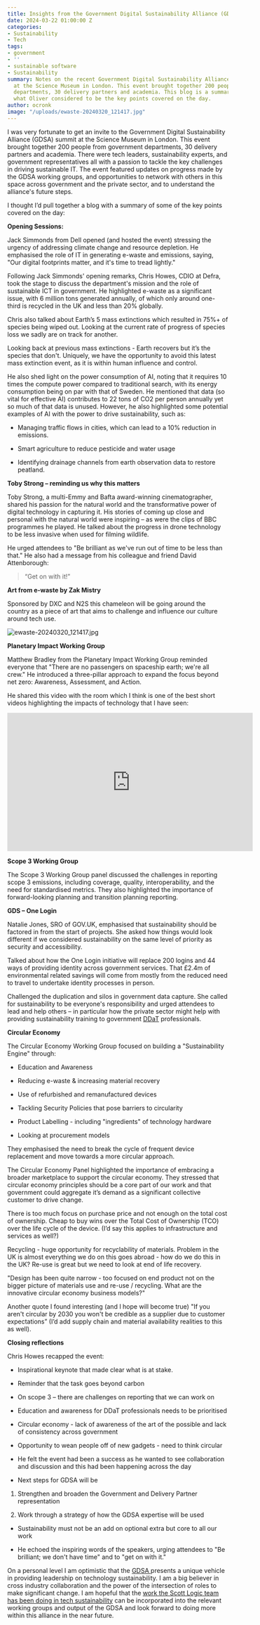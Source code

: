 ```yaml
---
title: Insights from the Government Digital Sustainability Alliance (GDSA) 2024 Summit
date: 2024-03-22 01:00:00 Z
categories:
- Sustainability
- Tech
tags:
- government
- ''
- sustainable software
- Sustainability
summary: Notes on the recent Government Digital Sustainability Alliance (GDSA) summit
  at the Science Museum in London. This event brought together 200 people from government
  departments, 30 delivery partners and academia. This blog is a summary of some of
  what Oliver considered to be the key points covered on the day.
author: ocronk
image: "/uploads/ewaste-20240320_121417.jpg"
---
```


I was very fortunate to get an invite to the Government Digital Sustainability Alliance (GDSA) summit at the Science Museum in London. This event brought together 200 people from government departments, 30 delivery partners and academia. There were tech leaders, sustainability experts, and government representatives all with a passion to tackle the key challenges in driving sustainable IT. The event featured updates on progress made by the GDSA working groups, and opportunities to network with others in this space across government and the private sector, and to understand the alliance's future steps.

I thought I’d pull together a blog with a summary of some of the key points covered on the day:

**Opening Sessions:**

Jack Simmonds from Dell opened (and hosted the event) stressing the urgency of addressing climate change and resource depletion. He emphasised the role of IT in generating e-waste and emissions, saying, "Our digital footprints matter, and it's time to tread lightly."

Following Jack Simmonds' opening remarks, Chris Howes, CDIO at Defra, took the stage to discuss the department's mission and the role of sustainable ICT in government. He highlighted e-waste as a significant issue, with 6 million tons generated annually, of which only around one-third is recycled in the UK and less than 20% globally.

Chris also talked about Earth’s 5 mass extinctions which resulted in 75%\+ of species being wiped out. Looking at the current rate of progress of species loss we sadly are on track for another.

Looking back at previous mass extinctions - Earth recovers but it’s the species that don't. Uniquely, we have the opportunity to avoid this latest mass extinction event, as it is within human influence and control.

He also shed light on the power consumption of AI, noting that it requires 10 times the compute power compared to traditional search, with its energy consumption being on par with that of Sweden. He mentioned that data (so vital for effective AI) contributes to 22 tons of CO2 per person annually yet so much of that data is unused. However, he also highlighted some potential examples of AI with the power to drive sustainability, such as:

* Managing traffic flows in cities, which can lead to a 10% reduction in emissions.

* Smart agriculture to reduce pesticide and water usage

* Identifying drainage channels from earth observation data to restore peatland.

**Toby Strong – reminding us why this matters**

Toby Strong, a multi-Emmy and Bafta award-winning cinematographer, shared his passion for the natural world and the transformative power of digital technology in capturing it. His stories of coming up close and personal with the natural world were inspiring – as were the clips of BBC programmes he played. He talked about the progress in drone technology to be less invasive when used for filming wildlife.

He urged attendees to "Be brilliant as we've run out of time to be less than that." He also had a message from his colleague and friend David Attenborough:

> “Get on with it!”

**Art from e-waste by Zak Mistry**

Sponsored by DXC and N2S this chameleon will be going around the country as a piece of art that aims to challenge and influence our culture around tech use.

![ewaste-20240320_121417.jpg](/uploads/ewaste-20240320_121417.jpg)

**Planetary Impact Working Group**

Matthew Bradley from the Planetary Impact Working Group reminded everyone that "There are no passengers on spaceship earth; we're all crew." He introduced a three-pillar approach to expand the focus beyond net zero: Awareness, Assessment, and Action.

He shared this video with the room which I think is one of the best short videos highlighting the impacts of technology that I have seen:

<iframe width="560" height="315" src="https://www.youtube.com/embed/Du7rBQ8Z4pk?si=z79pA2s53-5BCIIJ" title="YouTube video player" frameborder="0" allow="accelerometer; autoplay; clipboard-write; encrypted-media; gyroscope; picture-in-picture; web-share" referrerpolicy="strict-origin-when-cross-origin" allowfullscreen></iframe>

**Scope 3 Working Group**

The Scope 3 Working Group panel discussed the challenges in reporting scope 3 emissions, including coverage, quality, interoperability, and the need for standardised metrics. They also highlighted the importance of forward-looking planning and transition planning reporting.

**GDS – One Login**

Natalie Jones, SRO of GOV.UK, emphasised that sustainability should be factored in from the start of projects. She asked how things would look different if we considered sustainability on the same level of priority as security and accessibility.

Talked about how the One Login initiative will replace 200 logins and 44 ways of providing identity across government services. That £2.4m of environmental related savings will come from mostly from the reduced need to travel to undertake identity processes in person.

Challenged the duplication and silos in government data capture. She called for sustainability to be everyone's responsibility and urged attendees to lead and help others – in particular how the private sector might help with providing sustainability training to government [DDaT](https://ddat-capability-framework.service.gov.uk/) professionals.

**Circular Economy**

The Circular Economy Working Group focused on building a "Sustainability Engine" through:

* Education and Awareness

* Reducing e-waste & increasing material recovery

* Use of refurbished and remanufactured devices

* Tackling Security Policies that pose barriers to circularity

* Product Labelling - including "ingredients" of technology hardware

* Looking at procurement models

They emphasised the need to break the cycle of frequent device replacement and move towards a more circular approach.

The Circular Economy Panel highlighted the importance of embracing a broader marketplace to support the circular economy. They stressed that circular economy principles should be a core part of our work and that government could aggregate it’s demand as a significant collective customer to drive change.

There is too much focus on purchase price and not enough on the total cost of ownership. Cheap to buy wins over the Total Cost of Ownership (TCO) over the life cycle of the device. (I’d say this applies to infrastructure and services as well?)

Recycling - huge opportunity for recyclability of materials. Problem in the UK is almost everything we do on this goes abroad - how do we do this in the UK? Re-use is great but we need to look at end of life recovery.

"Design has been quite narrow - too focused on end product not on the bigger picture of materials use and re-use / recycling. What are the innovative circular economy business models?"

Another quote I found interesting (and I hope will become true) "If you aren't circular by 2030 you won't be credible as a supplier due to customer expectations” (I’d add supply chain and material availability realities to this as well).

**Closing reflections**

Chris Howes recapped the event:

* Inspirational keynote that made clear what is at stake.

* Reminder that the task goes beyond carbon

* On scope 3 – there are challenges on reporting that we can work on

* Education and awareness for DDaT professionals needs to be prioritised

* Circular economy - lack of awareness of the art of the possible and lack of consistency across government

* Opportunity to wean people off of new gadgets - need to think circular

* He felt the event had been a success as he wanted to see collaboration and discussion and this had been happening across the day

* Next steps for GDSA will be

1. Strengthen and broaden the Government and Delivery Partner representation

2. Work through a strategy of how the GDSA expertise will be used

* Sustainability must not be an add on optional extra but core to all our work

* He echoed the inspiring words of the speakers, urging attendees to "Be brilliant; we don't have time" and to "get on with it."

On a personal level I am optimistic that the [GDSA ](https://sustainableict.blog.gov.uk/category/sustainable-ict/gdsa/) presents a unique vehicle in providing leadership on technology sustainability. I am a big believer in cross industry collaboration and the power of the intersection of roles to make significant change. I am hopeful that the [work the Scott Logic team has been doing in tech sustainability](https://blog.scottlogic.com/category/sustainability.html) can be incorporated into the relevant working groups and output of the GDSA and look forward to doing more within this alliance in the near future.